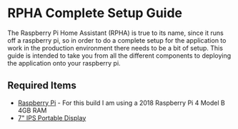 # RPHA Complete Setup Guide
The Raspberry Pi Home Assistant (RPHA) is true to its name, since it runs off a raspberry pi, so in order to do a complete setup for the application to work in the production environment there needs to be a bit of setup. This guide is intended to take you from all the different components to deploying the application onto your raspberry pi.

## Required Items
* [Raspberry Pi](https://www.raspberrypi.com/products/raspberry-pi-4-model-b/) - For this build I am using a 2018 Raspberry Pi 4 Model B 4GB RAM
* [7" IPS Portable Display](https://www.amazon.com/Lebula-Touchscreen-Raspberry-1024X600-Capacitive/dp/B07VNX4ZWY)
